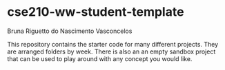 # cse210-ww-student-template

Bruna Riguetto do Nascimento Vasconcelos

This repository contains the starter code for many different projects. They are arranged folders by week. There is also an an empty sandbox project that can be used to play around with any concept you would like.
